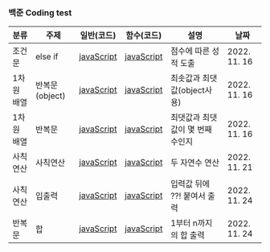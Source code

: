 ### 백준 Coding test

| 분류       | 주제           | 일반(코드)                                            | 함수(코드)                                            | 설명                             | 날짜         |
| ---------- | -------------- | ----------------------------------------------------- | ----------------------------------------------------- | -------------------------------- | ------------ |
| 조건문     | else if        | [javaScript](https://www.acmicpc.net/source/51760735) | [javaScript]()                                        | 점수에 따른 성적 도출            | 2022. 11. 16 |
| 1차원 배열 | 반복문(object) | [javaScript](https://www.acmicpc.net/source/51765753) | [javaScript]()                                        | 최솟값과 최댓값(object사용)      | 2022. 11. 16 |
| 1차원 배열 | 반복문         | [javaScript](https://www.acmicpc.net/source/51766547) | [javaScript]()                                        | 최댓값과 최댓값이 몇 번째 수인지 | 2022. 11. 16 |
| 사칙연산   | 사칙연산       | [javaScript](https://www.acmicpc.net/source/51937643) | [javaScript](https://www.acmicpc.net/source/51938967) | 두 자연수 연산                   | 2022. 11. 21 |
| 사칙연산   | 입출력         | [javaScript](https://www.acmicpc.net/source/52047268) | [javaScript](https://www.acmicpc.net/source/52047466) | 입력값 뒤에 ??! 붙여서 출력      | 2022. 11. 24 |
| 반복문     | 합             | [javaScript](https://www.acmicpc.net/source/52048238) | [javaScript](https://www.acmicpc.net/source/52048393) | 1부터 n까지의 합 출력            | 2022. 11. 24 |
